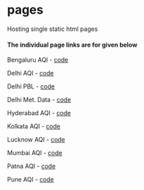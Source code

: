 # pages
Hosting single static html pages

#### The individual page links are for given below

Bengaluru AQI - [code](https://adisen99.github.io/pages/aqi_bengaluru)

Delhi AQI - [code](https://adisen99.github.io/pages/aqi_delhi)

Delhi PBL - [code](https://adisen99.github.io/pages/pblh_delhi)

Delhi Met. Data - [code](https://adisen99.github.io/pages/met_data)

Hyderabad AQI - [code](https://adisen99.github.io/pages/aqi_hyderabad)

Kolkata AQI - [code](https://adisen99.github.io/pages/aqi_kolkata)

Lucknow AQI - [code](https://adisen99.github.io/pages/aqi_lucknow)

Mumbai AQI - [code](https://adisen99.github.io/pages/aqi_mumbai)

Patna AQI - [code](https://adisen99.github.io/pages/aqi_patna)

Pune AQI - [code](https://adisen99.github.io/pages/aqi_pune)
